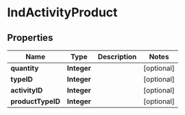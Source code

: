 
# IndActivityProduct

## Properties
Name | Type | Description | Notes
------------ | ------------- | ------------- | -------------
**quantity** | **Integer** |  |  [optional]
**typeID** | **Integer** |  |  [optional]
**activityID** | **Integer** |  |  [optional]
**productTypeID** | **Integer** |  |  [optional]



